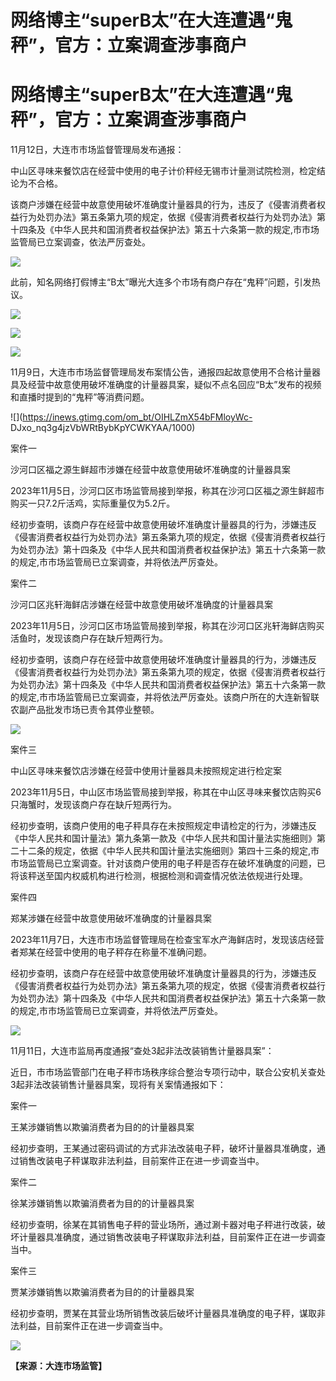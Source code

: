 # 网络博主“superB太”在大连遭遇“鬼秤”，官方：立案调查涉事商户

# 网络博主“superB太”在大连遭遇“鬼秤”，官方：立案调查涉事商户

11月12日，大连市市场监督管理局发布通报：

中山区寻味来餐饮店在经营中使用的电子计价秤经无锡市计量测试院检测，检定结论为不合格。

该商户涉嫌在经营中故意使用破坏准确度计量器具的行为，违反了《侵害消费者权益行为处罚办法》第五条第九项的规定，依据《侵害消费者权益行为处罚办法》第十四条及《中华人民共和国消费者权益保护法》第五十六条第一款的规定,市市场监管局已立案调查，依法严厉查处。

![](https://inews.gtimg.com/om_bt/OM2DaygWACqVoh4VgjoSMlxenD0xs6CWRnYfwI2FGVYY0AA/1000)

此前，知名网络打假博主“B太”曝光大连多个市场有商户存在“鬼秤”问题，引发热议。

![](https://inews.gtimg.com/om_bt/OwB1w0uowxAuQ0XHwJ08YNFDjFLHBRMEfN7Gr3QfXJlYQAA/1000)

![](https://inews.gtimg.com/om_bt/OgJDOMRW_WlDAr772NSBwYZBm4xa5f9r5VSCDtXGykad0AA/1000)

![](https://inews.gtimg.com/om_bt/OtwtMj_cKqJ_ity85q9RHYxS8MRYA_16j7Y8TfkGjKOe4AA/1000)

11月9日，大连市市场监督管理局发布案情公告，通报四起故意使用不合格计量器具及经营中故意使用破坏准确度的计量器具案，疑似不点名回应“B太”发布的视频和直播时提到的“鬼秤”等消费问题。

![](https://inews.gtimg.com/om_bt/OIHLZmX54bFMloyWc-
DJxo_nq3g4jzVbWRtBybKpYCWKYAA/1000)

案件一

沙河口区福之源生鲜超市涉嫌在经营中故意使用破坏准确度的计量器具案

2023年11月5日，沙河口区市场监管局接到举报，称其在沙河口区福之源生鲜超市购买一只7.2斤活鸡，实际重量仅为5.2斤。

经初步查明，该商户存在经营中故意使用破坏准确度计量器具的行为，涉嫌违反《侵害消费者权益行为处罚办法》第五条第九项的规定，依据《侵害消费者权益行为处罚办法》第十四条及《中华人民共和国消费者权益保护法》第五十六条第一款的规定,市市场监管局已立案调查，并将依法严厉查处。

案件二

沙河口区兆轩海鲜店涉嫌在经营中故意使用破坏准确度的计量器具案

2023年11月5日，沙河口区市场监管局接到举报，称其在沙河口区兆轩海鲜店购买活鱼时，发现该商户存在缺斤短两行为。

经初步查明，该商户存在经营中故意使用破坏准确度计量器具的行为，涉嫌违反《侵害消费者权益行为处罚办法》第五条第九项的规定，依据《侵害消费者权益行为处罚办法》第十四条及《中华人民共和国消费者权益保护法》第五十六条第一款的规定,市市场监管局已立案调查，并将依法严厉查处。该商户所在的大连新智联农副产品批发市场已责令其停业整顿。

![](https://inews.gtimg.com/om_bt/OrRNCNviogu2zDXwRKobxeOHqLoH2FH89XmZISEs2YTywAA/1000)

案件三

中山区寻味来餐饮店涉嫌在经营中使用计量器具未按照规定进行检定案

2023年11月5日，中山区市场监管局接到举报，称其在中山区寻味来餐饮店购买6只海蟹时，发现该商户存在缺斤短两行为。

经初步查明，该商户使用的电子秤具存在未按照规定申请检定的行为，涉嫌违反《中华人民共和国计量法》第九条第一款及《中华人民共和国计量法实施细则》第二十二条的规定，依据《中华人民共和国计量法实施细则》第四十三条的规定,市市场监管局已立案调查。针对该商户使用的电子秤是否存在破坏准确度的问题，已将该秤送至国内权威机构进行检测，根据检测和调查情况依法依规进行处理。

案件四

郑某涉嫌在经营中故意使用破坏准确度的计量器具案

2023年11月7日，大连市市场监督管理局在检查宝军水产海鲜店时，发现该店经营者郑某在经营中使用的电子秤存在称量不准确问题。

经初步查明，该商户存在经营中故意使用破坏准确度计量器具的行为，涉嫌违反《侵害消费者权益行为处罚办法》第五条第九项的规定，依据《侵害消费者权益行为处罚办法》第十四条及《中华人民共和国消费者权益保护法》第五十六条第一款的规定,市市场监管局已立案调查，并将依法严厉查处。

![](https://inews.gtimg.com/om_bt/OeOKTDZ89TYQ8BbQgvaCh0fTcRAjA3K1VQRzpl_9-bThMAA/1000)

11月11日，大连市监局再度通报“查处3起非法改装销售计量器具案”：

近日，市市场监管部门在电子秤市场秩序综合整治专项行动中，联合公安机关查处3起非法改装销售计量器具案，现将有关案情通报如下：

案件一

王某涉嫌销售以欺骗消费者为目的的计量器具案

经初步查明，王某通过密码调试的方式非法改装电子秤，破坏计量器具准确度，通过销售改装电子秤谋取非法利益，目前案件正在进一步调查当中。

案件二

徐某涉嫌销售以欺骗消费者为目的的计量器具案

经初步查明，徐某在其销售电子秤的营业场所，通过涮卡器对电子秤进行改装，破坏计量器具准确度，通过销售改装电子秤谋取非法利益，目前案件正在进一步调查当中。

案件三

贾某涉嫌销售以欺骗消费者为目的的计量器具案

经初步查明，贾某在其营业场所销售改装后破坏计量器具准确度的电子秤，谋取非法利益，目前案件正在进一步调查当中。

![](https://inews.gtimg.com/om_bt/OoDweb7g7f4VwzcfiJdSu0NDgYtxXLPITu8VZQbMUCzgsAA/1000)

**【来源：大连市场监管】**

